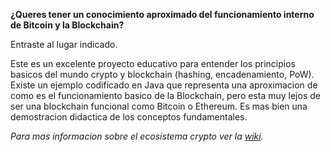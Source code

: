 **¿Queres tener un conocimiento aproximado del funcionamiento interno de Bitcoin y la Blockchain?**

Entraste al lugar indicado.

Este es un excelente proyecto educativo para entender los principios basicos del mundo crypto y blockchain (hashing,
encadenamiento, PoW). Existe un ejemplo codificado en Java que representa una aproximacion de como es el funcionamiento
basico de la Blockchain, pero esta muy lejos de ser una blockchain funcional como Bitcoin o Ethereum. Es mas bien una
demostracion didactica de los conceptos fundamentales.

_Para mas informacion sobre el ecosistema crypto ver la [wiki](https://github.com/rusocode/defi/wiki)._